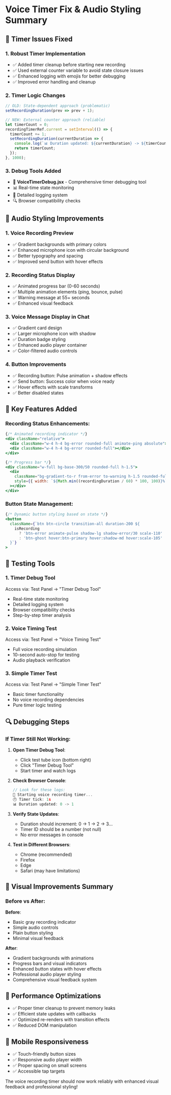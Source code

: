 # Voice Timer Fix & Audio Styling Summary

## 🔧 Timer Issues Fixed

### 1. **Robust Timer Implementation**
- ✅ Added timer cleanup before starting new recording
- ✅ Used external counter variable to avoid state closure issues
- ✅ Enhanced logging with emojis for better debugging
- ✅ Improved error handling and cleanup

### 2. **Timer Logic Changes**
```javascript
// OLD: State-dependent approach (problematic)
setRecordingDuration(prev => prev + 1);

// NEW: External counter approach (reliable)
let timerCount = 0;
recordingTimerRef.current = setInterval(() => {
  timerCount += 1;
  setRecordingDuration(currentDuration => {
    console.log(`📊 Duration updated: ${currentDuration} -> ${timerCount}`);
    return timerCount;
  });
}, 1000);
```

### 3. **Debug Tools Added**
- 🐛 **VoiceTimerDebug.jsx** - Comprehensive timer debugging tool
- 📊 Real-time state monitoring
- 📝 Detailed logging system
- 🔍 Browser compatibility checks

## 🎨 Audio Styling Improvements

### 1. **Voice Recording Preview**
- ✅ Gradient backgrounds with primary colors
- ✅ Enhanced microphone icon with circular background
- ✅ Better typography and spacing
- ✅ Improved send button with hover effects

### 2. **Recording Status Display**
- ✅ Animated progress bar (0-60 seconds)
- ✅ Multiple animation elements (ping, bounce, pulse)
- ✅ Warning message at 55+ seconds
- ✅ Enhanced visual feedback

### 3. **Voice Message Display in Chat**
- ✅ Gradient card design
- ✅ Larger microphone icon with shadow
- ✅ Duration badge styling
- ✅ Enhanced audio player container
- ✅ Color-filtered audio controls

### 4. **Button Improvements**
- ✅ Recording button: Pulse animation + shadow effects
- ✅ Send button: Success color when voice ready
- ✅ Hover effects with scale transforms
- ✅ Better disabled states

## 🎯 Key Features Added

### Recording Status Enhancements:
```jsx
{/* Animated recording indicator */}
<div className="relative">
  <div className="w-4 h-4 bg-error rounded-full animate-ping absolute"></div>
  <div className="w-4 h-4 bg-error rounded-full"></div>
</div>

{/* Progress bar */}
<div className="w-full bg-base-300/50 rounded-full h-1.5">
  <div 
    className="bg-gradient-to-r from-error to-warning h-1.5 rounded-full"
    style={{ width: `${Math.min((recordingDuration / 60) * 100, 100)}%` }}
  ></div>
</div>
```

### Button State Management:
```jsx
{/* Dynamic button styling based on state */}
<button
  className={`btn btn-circle transition-all duration-200 ${
    isRecording 
      ? 'btn-error animate-pulse shadow-lg shadow-error/30 scale-110' 
      : 'btn-ghost hover:btn-primary hover:shadow-md hover:scale-105'
  }`}
>
```

## 🧪 Testing Tools

### 1. **Timer Debug Tool**
Access via: Test Panel → "Timer Debug Tool"
- Real-time state monitoring
- Detailed logging system
- Browser compatibility checks
- Step-by-step timer analysis

### 2. **Voice Timing Test**
Access via: Test Panel → "Voice Timing Test"
- Full voice recording simulation
- 10-second auto-stop for testing
- Audio playback verification

### 3. **Simple Timer Test**
Access via: Test Panel → "Simple Timer Test"
- Basic timer functionality
- No voice recording dependencies
- Pure timer logic testing

## 🔍 Debugging Steps

### If Timer Still Not Working:

1. **Open Timer Debug Tool**:
   - Click test tube icon (bottom right)
   - Click "Timer Debug Tool"
   - Start timer and watch logs

2. **Check Browser Console**:
   ```javascript
   // Look for these logs:
   🎤 Starting voice recording timer...
   🕐 Timer tick: 1s
   📊 Duration updated: 0 -> 1
   ```

3. **Verify State Updates**:
   - Duration should increment: 0 → 1 → 2 → 3...
   - Timer ID should be a number (not null)
   - No error messages in console

4. **Test in Different Browsers**:
   - Chrome (recommended)
   - Firefox
   - Edge
   - Safari (may have limitations)

## 🎨 Visual Improvements Summary

### Before vs After:

**Before**:
- Basic gray recording indicator
- Simple audio controls
- Plain button styling
- Minimal visual feedback

**After**:
- Gradient backgrounds with animations
- Progress bars and visual indicators
- Enhanced button states with hover effects
- Professional audio player styling
- Comprehensive visual feedback system

## 🚀 Performance Optimizations

- ✅ Proper timer cleanup to prevent memory leaks
- ✅ Efficient state updates with callbacks
- ✅ Optimized re-renders with transition effects
- ✅ Reduced DOM manipulation

## 📱 Mobile Responsiveness

- ✅ Touch-friendly button sizes
- ✅ Responsive audio player width
- ✅ Proper spacing on small screens
- ✅ Accessible tap targets

The voice recording timer should now work reliably with enhanced visual feedback and professional styling!